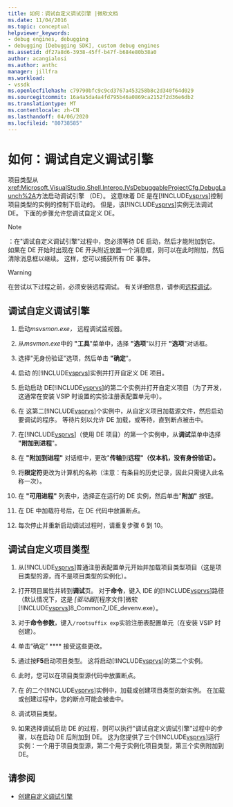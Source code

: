 ```yaml
---
title: 如何：调试自定义调试引擎 |微软文档
ms.date: 11/04/2016
ms.topic: conceptual
helpviewer_keywords:
- debug engines, debugging
- debugging [Debugging SDK], custom debug engines
ms.assetid: df27a8d6-3938-45ff-b47f-b684e80b38a0
author: acangialosi
ms.author: anthc
manager: jillfra
ms.workload:
- vssdk
ms.openlocfilehash: c79790bfc9c9cd3767a453258b8c2d340f64d029
ms.sourcegitcommit: 16a4a5da4a4fd795b46a0869ca2152f2d36e6db2
ms.translationtype: MT
ms.contentlocale: zh-CN
ms.lasthandoff: 04/06/2020
ms.locfileid: "80738585"
---
```

# <a name="how-to-debug-a-custom-debug-engine"></a>如何：调试自定义调试引擎
项目类型从<xref:Microsoft.VisualStudio.Shell.Interop.IVsDebuggableProjectCfg.DebugLaunch%2A>方法启动调试引擎 （DE）。 这意味着 DE 是在[!INCLUDE[vsprvs](../../code-quality/includes/vsprvs_md.md)]控制项目类型的实例的控制下启动的。 但是，该[!INCLUDE[vsprvs](../../code-quality/includes/vsprvs_md.md)]实例无法调试 DE。 下面的步骤允许您调试自定义 DE。

> [!NOTE]
> ：在"调试自定义调试引擎"过程中，您必须等待 DE 启动，然后才能附加到它。 如果在 DE 开始时出现在 DE 开头附近放置一个消息框，则可以在此时附加，然后清除消息框以继续。 这样，您可以捕获所有 DE 事件。

> [!WARNING]
> 在尝试以下过程之前，必须安装远程调试。 有关详细信息，请参阅[远程调试](../../debugger/remote-debugging.md)。

## <a name="debug-a-custom-debug-engine"></a>调试自定义调试引擎

1. 启动*msvsmon.exe，* 远程调试监视器。

2. 从*msvmon.exe*中的 **"工具**"菜单中，选择 **"选项**"以打开 **"选项**"对话框。

3. 选择"无身份验证"选项，然后单击 **"确定**"。

4. 启动 的[!INCLUDE[vsprvs](../../code-quality/includes/vsprvs_md.md)]实例并打开自定义 DE 项目。

5. 启动启动 DE[!INCLUDE[vsprvs](../../code-quality/includes/vsprvs_md.md)]的第二个实例并打开自定义项目（为了开发，这通常在安装 VSIP 时设置的实验注册表配置单元中）。

6. 在 这第二[!INCLUDE[vsprvs](../../code-quality/includes/vsprvs_md.md)]个实例中，从自定义项目加载源文件，然后启动要调试的程序。 等待片刻以允许 DE 加载，或等待，直到断点被击中。

7. 在[!INCLUDE[vsprvs](../../code-quality/includes/vsprvs_md.md)]（使用 DE 项目）的第一个实例中，从**调试**菜单中选择 **"附加到进程**"。

8. 在 **"附加到进程"** 对话框中，更改"**传输**到**远程"（仅本机，没有身份验证）。**

9. 将**限定符**更改为计算机的名称（注意：有条目的历史记录，因此只需键入此名称一次）。

10. 在 **"可用进程"** 列表中，选择正在运行的 DE 实例，然后单击"**附加"** 按钮。

11. 在 DE 中加载符号后，在 DE 代码中放置断点。

12. 每次停止并重新启动调试过程时，请重复步骤 6 到 10。

## <a name="debug-a-custom-project-type"></a>调试自定义项目类型

1. 从[!INCLUDE[vsprvs](../../code-quality/includes/vsprvs_md.md)]普通注册表配置单元开始并加载项目类型项目（这是项目类型的源，而不是项目类型的实例化）。

2. 打开项目属性并转到**调试**页。 对于**命令**，键入 IDE 的[!INCLUDE[vsprvs](../../code-quality/includes/vsprvs_md.md)]路径（默认情况下，这是 *[驱动器]*[程序文件]微软[!INCLUDE[vsprvs](../../code-quality/includes/vsprvs_md.md)]8_Common7_IDE_devenv.exe）。

3. 对于**命令参数**，键入`/rootsuffix exp`实验注册表配置单元（在安装 VSIP 时创建）。

4. 单击“确定” **** 接受这些更改。

5. 通过按**F5**启动项目类型。 这将启动[!INCLUDE[vsprvs](../../code-quality/includes/vsprvs_md.md)]的第二个实例。

6. 此时，您可以在项目类型源代码中放置断点。

7. 在 的二个[!INCLUDE[vsprvs](../../code-quality/includes/vsprvs_md.md)]实例中，加载或创建项目类型的新实例。 在加载或创建过程中，您的断点可能会被击中。

8. 调试项目类型。

9. 如果选择调试启动 DE 的过程，则可以执行"调试自定义调试引擎"过程中的步骤，以在启动 DE 后附加到 DE。 这为您提供了三个[!INCLUDE[vsprvs](../../code-quality/includes/vsprvs_md.md)]运行实例：一个用于项目类型源，第二个用于实例化项目类型，第三个实例附加到 DE。

## <a name="see-also"></a>请参阅
- [创建自定义调试引擎](../../extensibility/debugger/creating-a-custom-debug-engine.md)

